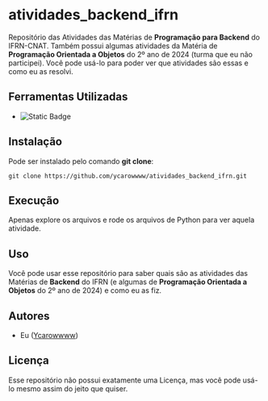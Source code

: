 # atividades_backend_ifrn

Repositório das Atividades das Matérias de **Programação para Backend** do IFRN-CNAT. Também possui algumas atividades da Matéria de **Programação Orientada a Objetos** do 2º ano de 2024 (turma que eu não participei). Você pode usá-lo para poder ver que atividades são essas e como eu as resolvi.

## Ferramentas Utilizadas

- ![Static Badge](https://img.shields.io/badge/Python-%233776AB?style=for-the-badge&logo=python&logoColor=white)

## Instalação

Pode ser instalado pelo comando **git clone**:

```
git clone https://github.com/ycarowwww/atividades_backend_ifrn.git
```

## Execução

Apenas explore os arquivos e rode os arquivos de Python para ver aquela atividade.

## Uso

Você pode usar esse repositório para saber quais são as atividades das Matérias de **Backend** do IFRN (e algumas de **Programação Orientada a Objetos** do 2º ano de 2024) e como eu as fiz.

## Autores

- Eu ([Ycarowwww](https://github.com/ycarowwww/))

## Licença

Esse repositório não possui exatamente uma Licença, mas você pode usá-lo mesmo assim do jeito que quiser.
